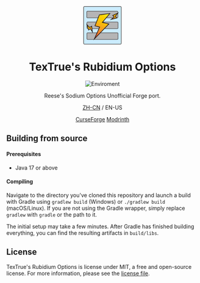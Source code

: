 <center><div align="center">

<img height="100" src="icon/icon.png" width="100"/>

# TexTrue's Rubidium Options

![Enviroment](https://img.shields.io/badge/Enviroment-Client-purple)


Reese's Sodium Options Unofficial Forge port.

[ZH-CN](README-zh_cn.md) / EN-US

[CurseForge](https://www.curseforge.com/minecraft/mc-mods/textrues-rubidium-options)
[Modrinth](https://modrinth.com/mod/textrues-rubidium-options)

</div></center>

## Building from source

#### Prerequisites

- Java 17 or above

#### Compiling

Navigate to the directory you've cloned this repository and launch a build with Gradle using `gradlew build` (Windows)
or `./gradlew build` (macOS/Linux). If you are not using the Gradle wrapper, simply replace `gradlew` with `gradle`
or the path to it.

The initial setup may take a few minutes. After Gradle has finished building everything, you can find the resulting
artifacts in `build/libs`.

## License

TexTrue's Rubidium Options is license under MIT, a free and open-source license. For more information, please see the
[license file](LICENSE).
